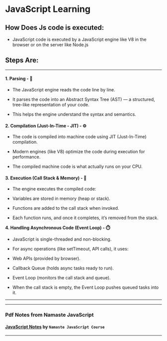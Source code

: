 # JavaScript Learning 

## How Does Js code is executed: 

- JavaScript code is executed by a JavaScript engine like V8 in the browser or on the server like Node.js

## Steps Are:
---
#### **1. Parsing - 🔄** 

- The JavaScript engine reads the code line by line.

- It parses the code into an Abstract Syntax Tree (AST) — a structured, tree-like representation of your code.

- This helps the engine understand the syntax and semantics.

#### **2. Compilation (Just-In-Time - JIT) - ⚙️**

- The code is compiled into machine code using JIT (Just-In-Time) compilation.

- Modern engines (like V8) optimize the code during execution for performance.

- The compiled machine code is what actually runs on your CPU.

#### **3. Execution (Call Stack & Memory) - 🧠**

- The engine executes the compiled code:

- Variables are stored in memory (heap or stack).

- Functions are added to the call stack when invoked.

- Each function runs, and once it completes, it’s removed from the stack.

**4. Handling Asynchronous Code (Event Loop) - ⏱️**

- JavaScript is single-threaded and non-blocking.

- For async operations (like setTimeout, API calls), it uses:

- Web APIs (provided by browser).

- Callback Queue (holds async tasks ready to run).

- Event Loop (monitors the call stack and queue).

- When the call stack is empty, the Event Loop pushes queued tasks into it.
---
---
### Pdf Notes from Namaste JavaScript
#### [JavaScript Notes](./namaste-javascript-notes.pdf) by `Namaste JavaScript Course`
---
